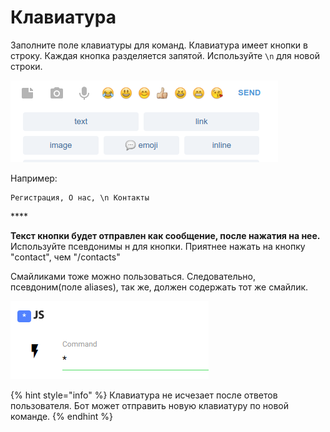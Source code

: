 # Клавиатура

Заполните поле клавиатуры для команд. Клавиатура имеет кнопки в строку. Каждая кнопка разделяется запятой. Используйте `\n` для новой строки.

![Клавиатура в боте](../.gitbook/assets/image.png)

Например:

```text
Регистрация, О нас, \n Контакты
```

\*\*\*\*

**Текст кнопки будет отправлен как сообщение, после нажатия на нее.** Используйте псевдонимы н для кнопки. Приятнее нажать на кнопку "contact", чем "/contacts"

Смайликами тоже можно пользоваться. Следовательно, псевдоним(поле aliases), так же, должен содержать тот же смайлик.

![ Клавиатуру можно добавить в поле для редактирования команды ](../.gitbook/assets/image%20%2821%29.png)

{% hint style="info" %}
Клавиатура не исчезает после ответов пользователя. Бот может отправить новую клавиатуру по новой команде.
{% endhint %}

